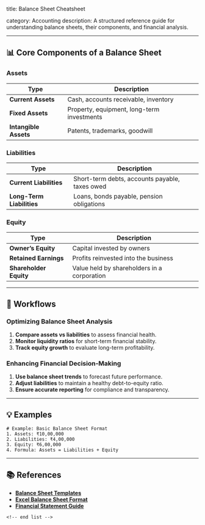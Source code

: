 title: Balance Sheet Cheatsheet

category: Accounting
description: A structured reference guide for understanding balance sheets, their components, and financial analysis.

---

## 📊 **Core Components of a Balance Sheet**

### **Assets**

| Type                        | Description                                |
| --------------------------- | ------------------------------------------ |
| **Current Assets**    | Cash, accounts receivable, inventory       |
| **Fixed Assets**      | Property, equipment, long-term investments |
| **Intangible Assets** | Patents, trademarks, goodwill              |

### **Liabilities**

| Type                            | Description                                    |
| ------------------------------- | ---------------------------------------------- |
| **Current Liabilities**   | Short-term debts, accounts payable, taxes owed |
| **Long-Term Liabilities** | Loans, bonds payable, pension obligations      |

### **Equity**

| Type                         | Description                                 |
| ---------------------------- | ------------------------------------------- |
| **Owner’s Equity**    | Capital invested by owners                  |
| **Retained Earnings**  | Profits reinvested into the business        |
| **Shareholder Equity** | Value held by shareholders in a corporation |

---

## 🔄 **Workflows**

### **Optimizing Balance Sheet Analysis**

1. **Compare assets vs liabilities** to assess financial health.
2. **Monitor liquidity ratios** for short-term financial stability.
3. **Track equity growth** to evaluate long-term profitability.

### **Enhancing Financial Decision-Making**

1. **Use balance sheet trends** to forecast future performance.
2. **Adjust liabilities** to maintain a healthy debt-to-equity ratio.
3. **Ensure accurate reporting** for compliance and transparency.

---

## 💡 **Examples**

```plaintext
# Example: Basic Balance Sheet Format
1. Assets: ₹10,00,000  
2. Liabilities: ₹4,00,000  
3. Equity: ₹6,00,000  
4. Formula: Assets = Liabilities + Equity  
```

---

## 📚 **References**

- **[Balance Sheet Templates](http://templatelab.com/balance-sheet-templates-examples/)**
- **[Excel Balance Sheet Format](https://www.excelstemplates.com/balance-sheet-template)**
- **[Financial Statement Guide](https://exceltmp.com/balance-sheet-template/)**

```
<!-- end list -->
```
